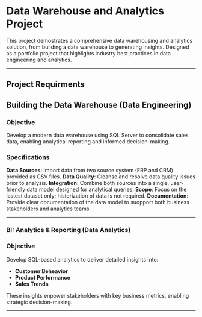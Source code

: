 # Data Warehouse and Analytics Project

This project demostrates a comprehensive data warehousing and analytics solution, from building a data warehouse to generating insights. Designed as a portfolio project that highlights industry best practices in data engineering and analytics.

---
## Project Requirments

## Building the Data Warehouse (Data Engineering)

### Objective
Develop a modern data warehouse using SQL Server to consolidate sales data, enabling analytical reporting and informed decision-making.

### Specifications 
**Data Sources**: Import data from two source system (ERP and CRM) provided as CSV files.
**Data Quality**: Cleanse and resolve data quality issues prior to analysis.
**Integration**: Combine both sources into a single, user-friendly data model designed for analytical queries.
**Scope**: Focus on the lastest dataset only; historization of data is not required.
**Documentation**: Provide clear documentation of the data model to suopport both business stakeholders and analytics teams.

---

### BI: Analytics & Reporting (Data Analytics)

### Objective
Develop SQL-based analytics to deliver detailed insights into:
- **Customer Beheavior**
- **Product Performance**
- **Sales Trends**

These insights enpower stakeholders with key business metrics, enabling strategic decision-making.


---



